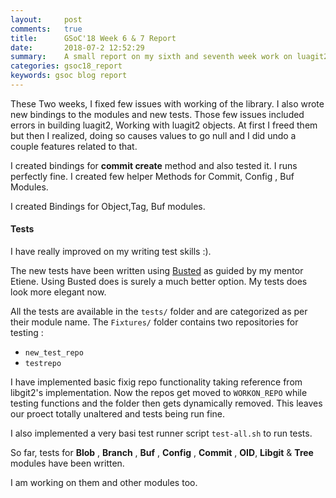 ```yaml
---
layout:     post
comments:   true
title:      GSoC'18 Week 6 & 7 Report
date:       2018-07-2 12:52:29
summary:    A small report on my sixth and seventh week work on luagit2  
categories: gsoc18_report
keywords: gsoc blog report
---
```


These Two weeks, I fixed few issues with working of the library. I also wrote new bindings to the modules and new tests.
Those few issues included errors in building luagit2, Working with luagit2 objects. At first I freed them but then I realized,
doing so causes values to go null and I did undo a couple features related to that. 

I created bindings for **commit create** method and also tested it. I runs perfectly fine. I created few helper Methods for
Commit, Config , Buf Modules. 

I created Bindings for Object,Tag, Buf modules.

#### Tests


I have really improved on my writing test skills :).

The new tests have been written using [Busted](http://olivinelabs.com/busted/) 
as guided by my mentor Etiene. Using Busted does is surely a much better option. My tests does look more elegant now. 

All the tests are available in the `tests/` folder and are categorized as per their module name.
The `Fixtures/` folder contains two repositories for testing :
- `new_test_repo` 
- `testrepo`

I have implemented basic fixig repo functionality taking reference from libgit2's implementation.
Now the repos get moved to `WORKON_REPO` while testing functions and the folder then gets dynamically removed.
This leaves our proect totally unaltered and tests being run fine.

I also implemented a very basi test runner script `test-all.sh` to run tests.

So far, tests for **Blob** , **Branch** , **Buf** , **Config** , **Commit** , **OID**, **Libgit** & **Tree**
modules have been written.

I am working on them and other modules too.
